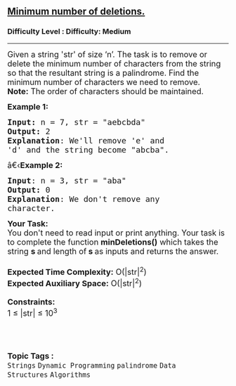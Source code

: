 <h2><a href="https://www.geeksforgeeks.org/problems/minimum-number-of-deletions4610/1">Minimum number of deletions.</a></h2><h3>Difficulty Level : Difficulty: Medium</h3><hr><div class="problems_problem_content__Xm_eO"><p><span style="font-size: 18px;">Given a string 'str' of size ‘n’. The task is to remove or delete the minimum number of characters from the string so that the resultant string is a palindrome. Find the minimum number of characters we need to remove.</span><br><span style="font-size: 18px;"><strong>Note:</strong> The order of characters should be maintained.</span></p>
<p><span style="font-size: 18px;"><strong>Example 1:</strong></span></p>
<pre><span style="font-size: 18px;"><strong>Input: </strong>n = 7,<strong> </strong>str = "aebcbda"
<strong>Output:</strong> 2
<strong>Explanation</strong>: We'll remove 'e' and
'd' and the string become "abcba".</span></pre>
<p><span style="font-size: 18px;">â€‹<strong>Example 2:</strong></span></p>
<pre><span style="font-size: 18px;"><strong>Input</strong>: n = 3, str = "aba"
<strong>Output:</strong> 0
<strong>Explanation</strong>: We don't remove any
character.
</span></pre>
<p><span style="font-size: 18px;"><strong>Your Task:&nbsp;&nbsp;</strong><br>You don't need to read input or print anything. Your task is to complete the function&nbsp;<strong>minDeletions()</strong>&nbsp;which takes the string&nbsp;<strong>s </strong>and length of<strong> s&nbsp;</strong>as inputs and returns the answer.<br><br><strong>Expected Time Complexity:</strong>&nbsp;O(|str|<sup>2</sup>)<br><strong>Expected Auxiliary Space:</strong>&nbsp;O(|str|<sup>2</sup>)<br><br><strong>Constraints:</strong><br>1 ≤ |str| ≤&nbsp;10<sup>3</sup></span></p>
<p>&nbsp;</p></div><br><p><span style=font-size:18px><strong>Topic Tags : </strong><br><code>Strings</code>&nbsp;<code>Dynamic Programming</code>&nbsp;<code>palindrome</code>&nbsp;<code>Data Structures</code>&nbsp;<code>Algorithms</code>&nbsp;